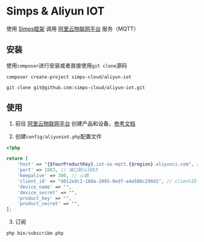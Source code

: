 # Simps & Aliyun IOT

使用 [Simps框架](https://github.com/simple-swoole/simps) 调用 [阿里云物联网平台](https://iot.console.aliyun.com) 服务（MQTT）

## 安装

使用`composer`进行安装或者直接使用`git clone`源码

```shell
composer create-project simps-cloud/aliyun-iot

git clone git@github.com:simps-cloud/aliyun-iot.git
```

## 使用

1. 前往 [阿里云物联网平台](https://iot.console.aliyun.com) 创建产品和设备，[参考文档](https://help.aliyun.com/document_detail/73705.html)

2. 创建`config/aliyuniot.php`配置文件

```php
<?php

return [
    'host' => "{$YourProductKey}.iot-as-mqtt.{$region}.aliyuncs.com", // 连接域名
    'port' => 1883, // 端口默认1883
    'keepalive' => 300, // 心跳
    'client_id' => "d812edc1-18da-2085-0edf-a4a588c296d1", // clientID
    'device_name' => "",
    'device_secret' => "",
    'product_key' => "",
    'product_secret' => "",
];
```

3. 订阅

```php
php bin/subscribe.php
```